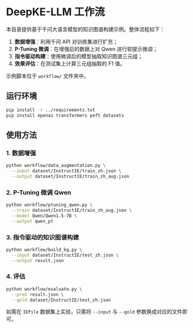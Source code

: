 # DeepKE-LLM 工作流

本目录提供基于千问大语言模型的知识图谱构建示例。整体流程如下：

1. **数据增强**：利用千问 API 对训练集进行扩充；
2. **P-Tuning 微调**：在增强后的数据上对 Qwen 进行软提示微调；
3. **指令驱动构建**：使用微调后的模型抽取知识图谱三元组；
4. **效果评估**：在测试集上计算三元组抽取的 F1 值。

示例脚本位于 `workflow/` 文件夹中。

## 运行环境
```bash
pip install -r ../requirements.txt
pip install openai transformers peft datasets
```

## 使用方法
### 1. 数据增强
```bash
python workflow/data_augmentation.py \
  --input dataset/InstructIE/train_zh.json \
  --output dataset/InstructIE/train_zh_aug.json
```

### 2. P-Tuning 微调 Qwen
```bash
python workflow/ptuning_qwen.py \
  --train dataset/InstructIE/train_zh_aug.json \
  --model Qwen/Qwen1.5-7B \
  --output qwen_pt
```

### 3. 指令驱动的知识图谱构建
```bash
python workflow/build_kg.py \
  --input dataset/InstructIE/test_zh.json \
  --output result.json
```

### 4. 评估
```bash
python workflow/evaluate.py \
  --pred result.json \
  --gold dataset/InstructIE/test_zh.json
```

如需在 `IEPile` 数据集上实验，只需将 `--input` 与 `--gold` 参数换成对应的文件即可。
